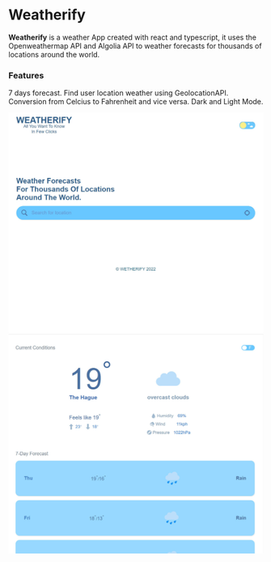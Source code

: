 # Weatherify

<strong>Weatherify</strong> is a weather App created with react and typescript, it uses the Openweathermap API and Algolia API to weather forecasts for thousands of locations around the world.
<br>

### Features

7 days forecast.
Find user location weather using GeolocationAPI.
Conversion from Celcius to Fahrenheit and vice versa.
Dark and Light Mode.

![](src/assets/weather.jpg)
![](src/assets/weather1.jpg)
